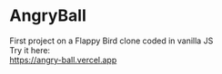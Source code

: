 # AngryBall
First project on a Flappy Bird clone coded in vanilla JS
<br />
Try it here:
<br />
https://angry-ball.vercel.app
